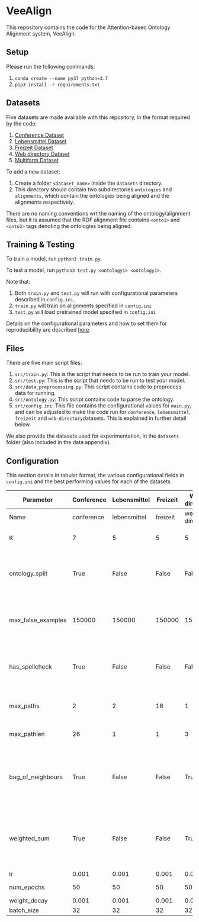 # VeeAlign

This repository contains the code for the Attention-based Ontology Alignment system, VeeAlign.

## Setup
Please run the following commands: 

1. `conda create --name py37 python=3.7`
2. `pip3 install -r requirements.txt`

## Datasets

Five datasets are made available with this repository, in the format required by the code:

1. [Conference Dataset](http://oaei.ontologymatching.org/2020/conference/index.html)
2. [Lebensmittel Dataset](http://dbs.uni-leipzig.de/file/mapping_lebensmittel.zip)
3. [Freizeit Dataset](http://dbs.uni-leipzig.de/file/mapping_freizeit.zip)
4. [Web directory Dataset](http://dbs.uni-leipzig.de/file/mapping_webdirectory.zip)
5. [Multifarm Dataset](https://www.irit.fr/recherches/MELODI/multifarm/dataset-2015-open.zip)

To add a new dataset:

1. Create a folder `<dataset_name>` inside the `datasets` directory. 
2. This directory should contain two subdirectories `ontologies` and `alignments`, which contain the ontologies being aligned and the alignments respectively.

There are no naming conventions wrt the naming of the ontology/alignment files, but it is assumed that the RDF alignment file contains `<onto1>` and `<onto2>` tags denoting the ontologies being aligned.

## Training & Testing

To train a model, run `python3 train.py`.

To test a model, run `python3 test.py <ontology1> <ontology2>`. 

Note that:

1. Both `train.py` and `test.py` will run with configurational parameters described in `config.ini`.
2. `train.py` will train on alignments specified in `config.ini`
3. `test.py` will load pretrained model specified in `config.ini`

 Details on the configurational parameters and how to set them for reproducibility are described [here](#configuration).

## Files

There are five main script files:
1. `src/train.py`: This is the script that needs to be run to train your model.
2. `src/test.py`: This is the script that needs to be run to test your model.
2. `src/data_preprocessing.py`: This script contains code to preprocess data for running.
3. `src/ontology.py`: This script contains code to parse the ontology.
4. `src/config.ini`: This file contains the configurational values for `main.py`, and can be adjusted to make the code run for `conference`, `lebensmittel`, `freizeit` and `web-directory`datasets. This is explained in further detail below.

We also provide the datasets used for experimentation, in the `datasets` folder (also included in the data appendix).

## Configuration

This section details in tabular format, the various configurational fields in `config.ini` and the best performing values for each of the datasets.

| Parameter          | Conference | Lebensmittel | Freizeit | Web-directory | Description                                                                                    |
|--------------------|------------|--------------|----------|---------------|------------------------------------------------------------------------------------------------|
| Name               | conference | lebensmittel | freizeit | web-directory | Name of dataset                                                                                |
| K                  | 7          | 5            | 5        | 5             | Value of K used in K-fold sliding window                                                       |
| ontology_split     | True       | False        | False    | False         | Split training data at ontology level (True) or on element level (False)                       |
| max_false_examples | 150000     | 150000       | 150000   | 150000        | Max number of false (dissimilar) examples to take while training                               |
| has_spellcheck     | True       | False        | False    | False         | Whether or not to use an English spelling checker while preprocessing.                         |
| max_paths          | 2          | 2            | 16       | 1             | Max number of paths to consider, per node                                                      |
| max_pathlen        | 26         | 1            | 1        | 3             | Max length of the path to consider                                                             |
| bag_of_neighbours  | True       | False        | False    | True          | Determines whether one-hop neighbours are treated as a bag of nodes, or path of length one     |
| weighted_sum       | True       | False        | False    | True          | Determines whether unified path representation is computed using weighted sum, or max pooling  |
| lr                 | 0.001      | 0.001        | 0.001    | 0.001         | Learning rate                                                                                  |
| num_epochs         | 50         | 50           | 50       | 50            | Number of epochs                                                                               |
| weight_decay       | 0.001      | 0.001        | 0.001    | 0.001         | Weight decay                                                                                   |
| batch_size         | 32         | 32           | 32       | 32            | Batch size                                                                                     |